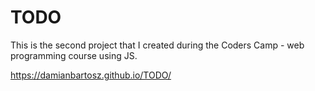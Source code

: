 # TODO
This is the second project that I created during the Coders Camp - web programming course using JS.

https://damianbartosz.github.io/TODO/
